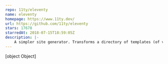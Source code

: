 ```yaml
---
repo: 11ty/eleventy
name: eleventy
homepage: https://www.11ty.dev/
url: https://github.com/11ty/eleventy
stars: 17678
starredAt: 2018-07-15T18:59:05Z
description: |-
    A simpler site generator. Transforms a directory of templates (of varying types) into HTML.
---
```


[object Object]
